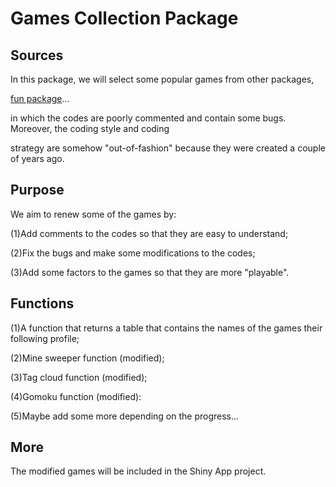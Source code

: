 
# Games Collection Package

## Sources

In this package, we will select some popular games from other packages,

[fun package](https://github.com/yihui/fun)...

in which the codes are poorly commented and contain some bugs. Moreover, the coding style and coding

strategy are somehow "out-of-fashion" because they were created a couple of years ago.

## Purpose

We aim to renew some of the games by:

(1)Add comments to the codes so that they are easy to understand;

(2)Fix the bugs and make some modifications to the codes;

(3)Add some factors to the games so that they are more "playable".

## Functions

(1)A function that returns a table that contains the names of the games their following profile;

(2)Mine sweeper function (modified);

(3)Tag cloud function (modified);

(4)Gomoku function (modified):

(5)Maybe add some more depending on the progress...

## More

The modified games will be included in the Shiny App project.




